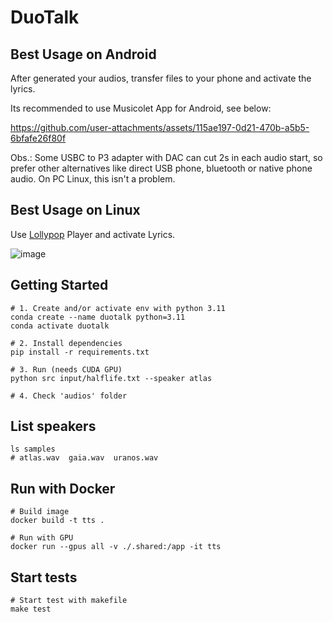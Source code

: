 # DuoTalk

## Best Usage on Android

After generated your audios, transfer files to your phone and activate the lyrics.

Its recommended to use Musicolet App for Android, see below:

https://github.com/user-attachments/assets/115ae197-0d21-470b-a5b5-6bfafe26f80f

Obs.: Some USBC to P3 adapter with DAC can cut 2s in each audio start, so prefer other alternatives like direct USB phone, bluetooth or native phone audio. On PC Linux, this  isn't a problem.

## Best Usage on Linux

Use [Lollypop](https://wiki.gnome.org/Apps/Lollypop) Player and activate Lyrics.

![image](https://github.com/user-attachments/assets/1747caa6-3140-4f40-b546-f3f53eb40edb)


## Getting Started
``` shell
# 1. Create and/or activate env with python 3.11
conda create --name duotalk python=3.11
conda activate duotalk

# 2. Install dependencies
pip install -r requirements.txt

# 3. Run (needs CUDA GPU)
python src input/halflife.txt --speaker atlas

# 4. Check 'audios' folder
```

## List speakers

``` shell
ls samples
# atlas.wav  gaia.wav  uranos.wav
```

## Run with Docker
``` shell
# Build image
docker build -t tts .

# Run with GPU
docker run --gpus all -v ./.shared:/app -it tts
```

## Start tests
``` shell
# Start test with makefile
make test
```
